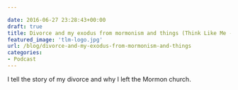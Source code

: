 ```yaml
---

date: 2016-06-27 23:28:43+00:00
draft: true
title: Divorce and my exodus from mormonism and things (Think Like Me - 3)
featured_image: 'tlm-logo.jpg'
url: /blog/divorce-and-my-exodus-from-mormonism-and-things
categories:
- Podcast
---
```



 


I tell the story of my divorce and why I left the Mormon church. 


 
   
